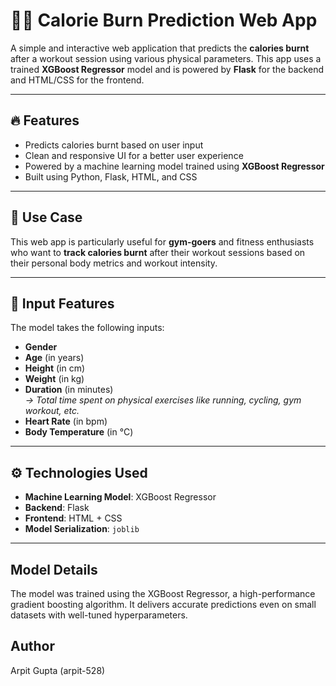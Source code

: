 # 🏋️‍♂️ Calorie Burn Prediction Web App

A simple and interactive web application that predicts the **calories burnt** after a workout session using various physical parameters. This app uses a trained **XGBoost Regressor** model and is powered by **Flask** for the backend and HTML/CSS for the frontend.

---

## 🔥 Features

- Predicts calories burnt based on user input
- Clean and responsive UI for a better user experience
- Powered by a machine learning model trained using **XGBoost Regressor**
- Built using Python, Flask, HTML, and CSS

---

## 📌 Use Case

This web app is particularly useful for **gym-goers** and fitness enthusiasts who want to **track calories burnt** after their workout sessions based on their personal body metrics and workout intensity.

---

## 🧠 Input Features

The model takes the following inputs:

- **Gender** 
- **Age** (in years)
- **Height** (in cm)
- **Weight** (in kg)
- **Duration** (in minutes)  
  _→ Total time spent on physical exercises like running, cycling, gym workout, etc._
- **Heart Rate** (in bpm)
- **Body Temperature** (in °C)

---

## ⚙️ Technologies Used

- **Machine Learning Model**: XGBoost Regressor
- **Backend**: Flask
- **Frontend**: HTML + CSS
- **Model Serialization**: `joblib`

---

## Model Details

The model was trained using the XGBoost Regressor, a high-performance gradient boosting algorithm. It delivers accurate predictions even on small datasets with well-tuned hyperparameters.

## Author 
Arpit Gupta (arpit-528)
